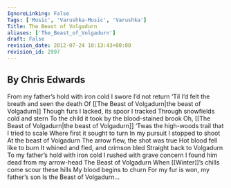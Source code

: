 ```yaml
---
IgnoreLinking: False
Tags: ['Music', 'Varushka-Music', 'Varushka']
Title: The Beast of Volgadurn
aliases: ['The_Beast_of_Volgadurn']
draft: False
revision_date: 2012-07-24 10:13:43+00:00
revision_id: 2997
---
```


By Chris Edwards
--------------------------
From my father’s hold with iron cold
I swore I’d not return
‘Til I’d felt the breath and seen the death
Of [[The Beast of Volgadurn|the beast of Volgadurn]]
Though furs I lacked, its spoor I tracked
Through snowfields cold and stern
To the child it took by the blood-stained brook
Oh, [[The Beast of Volgadurn|the beast of Volgadurn]]
‘Twas the high-woods trail that I tried to scale
Where first it sought to turn
In my pursuit I stopped to shoot
At the beast of Volgadurn
The arrow flew, the shot was true
Hot blood fell like to burn
It whined and fled, and crimson bled
Straight back to Volgadurn
To my father’s hold with iron cold
I rushed with grave concern
I found him dead from my arrow-head
The Beast of Volgadurn
When [[Winter]]’s chills come scour these hills
My blood begins to churn
For my fur is won, my father’s son
Is the Beast of Volgadurn…
